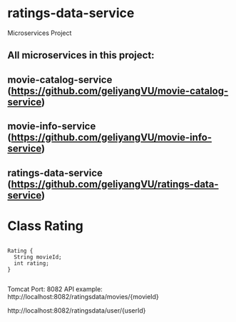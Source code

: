 # ratings-data-service
Microservices Project 

## All microservices in this project:


## movie-catalog-service (https://github.com/geliyangVU/movie-catalog-service)

## movie-info-service (https://github.com/geliyangVU/movie-info-service)

## ratings-data-service (https://github.com/geliyangVU/ratings-data-service)



# Class Rating
```

Rating {
  String movieId;
  int rating;
}


```


Tomcat Port: 8082 API example: 
http://localhost:8082/ratingsdata/movies/{movieId}

http://localhost:8082/ratingsdata/user/{userId}

